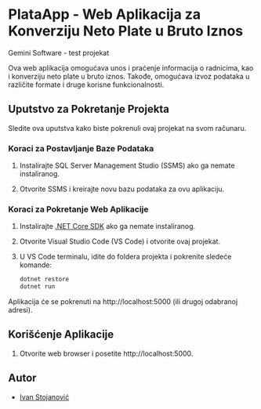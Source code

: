 # PlataApp - Web Aplikacija za Konverziju Neto Plate u Bruto Iznos

Gemini Software - test projekat

Ova web aplikacija omogućava unos i praćenje informacija o radnicima, kao i konverziju neto plate u bruto iznos. Takođe, omogućava izvoz podataka u različite formate i druge korisne funkcionalnosti.

## Uputstvo za Pokretanje Projekta

Sledite ova uputstva kako biste pokrenuli ovaj projekat na svom računaru.

### Koraci za Postavljanje Baze Podataka

1. Instalirajte SQL Server Management Studio (SSMS) ako ga nemate instaliranog.

2. Otvorite SSMS i kreirajte novu bazu podataka za ovu aplikaciju.

### Koraci za Pokretanje Web Aplikacije

1. Instalirajte [.NET Core SDK](https://dotnet.microsoft.com/download/dotnet) ako ga nemate instaliranog.

2. Otvorite Visual Studio Code (VS Code) i otvorite ovaj projekat.

3. U VS Code terminalu, idite do foldera projekta i pokrenite sledeće komande:

   ```bash
   dotnet restore
   dotnet run
   ```

Aplikacija će se pokrenuti na http://localhost:5000 (ili drugoj odabranoj adresi).

## Korišćenje Aplikacije

1. Otvorite web browser i posetite http://localhost:5000.

## Autor

- [Ivan Stojanović](https://github.com/stojanovic-ivan)
